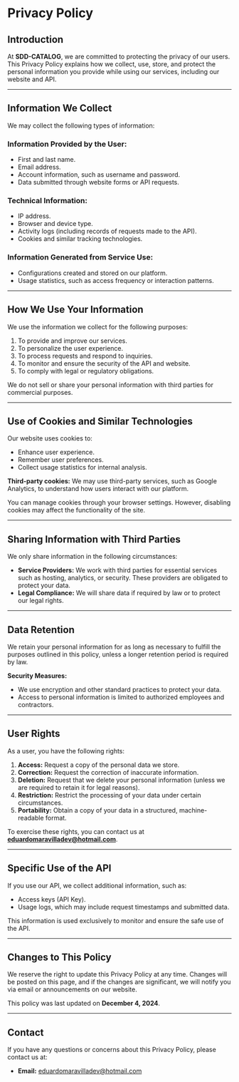 # Privacy Policy

## Introduction
At **SDD-CATALOG**, we are committed to protecting the privacy of our users. This Privacy Policy explains how we collect, use, store, and protect the personal information you provide while using our services, including our website and API.

---

## Information We Collect
We may collect the following types of information:

### Information Provided by the User:
- First and last name.
- Email address.
- Account information, such as username and password.
- Data submitted through website forms or API requests.

### Technical Information:
- IP address.
- Browser and device type.
- Activity logs (including records of requests made to the API).
- Cookies and similar tracking technologies.

### Information Generated from Service Use:
- Configurations created and stored on our platform.
- Usage statistics, such as access frequency or interaction patterns.

---

## How We Use Your Information
We use the information we collect for the following purposes:
1. To provide and improve our services.
2. To personalize the user experience.
3. To process requests and respond to inquiries.
4. To monitor and ensure the security of the API and website.
5. To comply with legal or regulatory obligations.

We do not sell or share your personal information with third parties for commercial purposes.

---

## Use of Cookies and Similar Technologies
Our website uses cookies to:
- Enhance user experience.
- Remember user preferences.
- Collect usage statistics for internal analysis.

**Third-party cookies:** We may use third-party services, such as Google Analytics, to understand how users interact with our platform.

You can manage cookies through your browser settings. However, disabling cookies may affect the functionality of the site.

---

## Sharing Information with Third Parties
We only share information in the following circumstances:
- **Service Providers:** We work with third parties for essential services such as hosting, analytics, or security. These providers are obligated to protect your data.
- **Legal Compliance:** We will share data if required by law or to protect our legal rights.

---

## Data Retention
We retain your personal information for as long as necessary to fulfill the purposes outlined in this policy, unless a longer retention period is required by law.

**Security Measures:**
- We use encryption and other standard practices to protect your data.
- Access to personal information is limited to authorized employees and contractors.

---

## User Rights
As a user, you have the following rights:
1. **Access:** Request a copy of the personal data we store.
2. **Correction:** Request the correction of inaccurate information.
3. **Deletion:** Request that we delete your personal information (unless we are required to retain it for legal reasons).
4. **Restriction:** Restrict the processing of your data under certain circumstances.
5. **Portability:** Obtain a copy of your data in a structured, machine-readable format.

To exercise these rights, you can contact us at **eduardomaravilladev@hotmail.com**.

---

## Specific Use of the API
If you use our API, we collect additional information, such as:
- Access keys (API Key).
- Usage logs, which may include request timestamps and submitted data.

This information is used exclusively to monitor and ensure the safe use of the API.

---

## Changes to This Policy
We reserve the right to update this Privacy Policy at any time. Changes will be posted on this page, and if the changes are significant, we will notify you via email or announcements on our website.

This policy was last updated on **December 4, 2024**.

---

## Contact
If you have any questions or concerns about this Privacy Policy, please contact us at:

- **Email:** eduardomaravilladev@hotmail.com